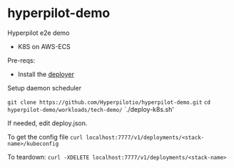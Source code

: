 # hyperpilot-demo
Hyperpilot e2e demo

* K8S on AWS-ECS

Pre-reqs:

- Install the [deployer](https://github.com/Hyperpilotio/deployer) 


Setup daemon scheduler

`git clone https://github.com/Hyperpilotio/hyperpilot-demo.git`
`cd hyperpilot-demo/workloads/tech-demo/`
`./deploy-k8s.sh'

If needed, edit deploy.json. 

To get the config file
`curl localhost:7777/v1/deployments/<stack-name>/kubeconfig`

To teardown: 
`curl -XDELETE localhost:7777/v1/deployments/<stack-name>`

